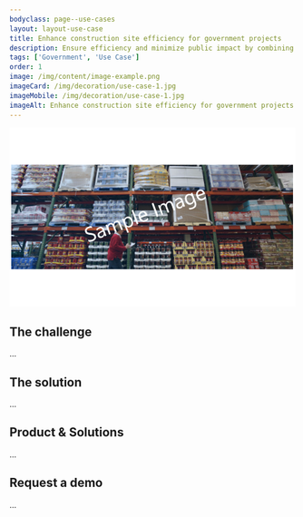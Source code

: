 ```yaml
---
bodyclass: page--use-cases
layout: layout-use-case
title: Enhance construction site efficiency for government projects
description: Ensure efficiency and minimize public impact by combining automated satellite photo analysis of construction sites to monitor job progress.
tags: ['Government', 'Use Case']
order: 1
image: /img/content/image-example.png
imageCard: /img/decoration/use-case-1.jpg
imageMobile: /img/decoration/use-case-1.jpg 
imageAlt: Enhance construction site efficiency for government projects
---
```

![Enhance construction site efficiency for government projects](/img/sample-usecase.png)

## The challenge

...

## The solution

...

## Product & Solutions

...

## Request a demo

...